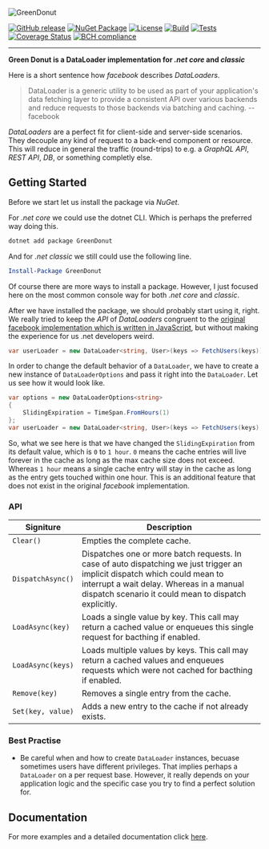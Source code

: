 ![GreenDonut](https://cdn.rawgit.com/ChilliCream/greendonut-logo/master/img/greendonut-banner-light.svg)

[![GitHub release](https://img.shields.io/github/release/chillicream/GreenDonut.svg)](https://github.com/ChilliCream/greendonut/releases) [![NuGet Package](https://img.shields.io/nuget/v/greendonut.svg)](https://www.nuget.org/packages/GreenDonut/) [![License](https://img.shields.io/github/license/ChilliCream/greendonut.svg)](https://github.com/ChilliCream/greendonut/releases) [![Build](https://ci.appveyor.com/api/projects/status/fm01y9pt10f84145/branch/master?svg=true)](https://ci.appveyor.com/project/rstaib/greendonut) [![Tests](https://img.shields.io/appveyor/tests/rstaib/greendonut/master.svg)](https://ci.appveyor.com/project/rstaib/greendonut) [![Coverage Status](https://coveralls.io/repos/github/ChilliCream/greendonut/badge.svg?branch=master)](https://coveralls.io/github/ChilliCream/greendonut?branch=master) [![BCH compliance](https://bettercodehub.com/edge/badge/ChilliCream/greendonut?branch=master)](https://bettercodehub.com/)

---

**Green Donut is a DataLoader implementation for _.net core_ and _classic_**

Here is a short sentence how _facebook_ describes _DataLoaders_.

> DataLoader is a generic utility to be used as part of your application's data fetching layer to
> provide a consistent API over various backends and reduce requests to those backends via batching
> and caching. -- facebook

_DataLoaders_ are a perfect fit for client-side and server-side scenarios. They decouple any kind of
request to a back-end component or resource. This will reduce in general the traffic (round-trips)
to e.g. a _GraphQL API_, _REST API_, _DB_, or something completly else.

## Getting Started

Before we start let us install the package via _NuGet_.

For _.net core_ we could use the dotnet CLI. Which is perhaps the preferred way doing this.

```powershell
dotnet add package GreenDonut
```

And for _.net classic_ we still could use the following line.

```powershell
Install-Package GreenDonut
```

Of course there are more ways to install a package. However, I just focused here on the most common
console way for both _.net core_ and _classic_.

After we have installed the package, we should probably start using it, right. We really tried to
keep the _API_ of _DataLoaders_ congruent to the
[original facebook implementation which is written in JavaScript](https://github.com/facebook/dataloader),
but without making the experience for us .net developers weird.

```csharp
var userLoader = new DataLoader<string, User>(keys => FetchUsers(keys));
```

In order to change the default behavior of a `DataLoader`, we have to create a new instance of
`DataLoaderOptions` and pass it right into the `DataLoader`. Let us see how it would look like.

```csharp
var options = new DataLoaderOptions<string>
{
    SlidingExpiration = TimeSpan.FromHours(1)
};
var userLoader = new DataLoader<string, User>(keys => FetchUsers(keys), options);
```

So, what we see here is that we have changed the `SlidingExpiration` from its default value, which
is `0` to `1 hour`. `0` means the cache entries will live forever in the cache as long as the max
cache size does not exceed. Whereas `1 hour` means a single cache entry will stay in the cache as
long as the entry gets touched within one hour. This is an additional feature that does not exist in
the original _facebook_ implementation.

### API

| Signiture         | Description                                                                                                                                                                                                                     |
| ----------------- | ------------------------------------------------------------------------------------------------------------------------------------------------------------------------------------------------------------------------------- |
| `Clear()`         | Empties the complete cache.                                                                                                                                                                                                     |
| `DispatchAsync()` | Dispatches one or more batch requests. In case of auto dispatching we just trigger an implicit dispatch which could mean to interrupt a wait delay. Whereas in a manual dispatch scenario it could mean to dispatch explicitly. |
| `LoadAsync(key)`  | Loads a single value by key. This call may return a cached value or enqueues this single request for bacthing if enabled.                                                                                                       |
| `LoadAsync(keys)` | Loads multiple values by keys. This call may return a cached values and enqueues requests which were not cached for bacthing if enabled.                                                                                        |
| `Remove(key)`     | Removes a single entry from the cache.                                                                                                                                                                                          |
| `Set(key, value)` | Adds a new entry to the cache if not already exists.                                                                                                                                                                            |

### Best Practise

- Be careful when and how to create `DataLoader` instances, becuase sometimes users have different
  privileges. That implies perhaps a `DataLoader` on a per request base. However, it really depends
  on your application logic and the specific case you try to find a perfect solution for.

## Documentation

For more examples and a detailed documentation click [here](http://greendonut.io).
